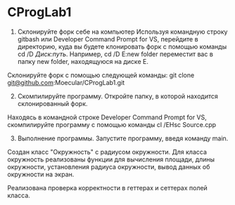 # CProgLab1

1. Склонируйте форк себе на компьютер
Используя командную строку gitbash или Developer Command Prompt for VS, перейдите в директорию, куда вы будете клонировать форк с помощью команды cd /D *Диск:путь*. Например, cd /D E:new folder переместит вас в папку new folder, находящуюся на диске E.

Склонируйте форк с помощью следующей команды: git clone git@github.com:Moecular/CProgLab1.git

2. Скомпилируйте программу.
Откройте папку, в которой находится склонированный форк.

Находясь в командной строке Developer Command Prompt for VS, скомпилируйте программу с помощью команды cl /EHsc Source.cpp

3. Выполнение программы.
Запустите программу, введя команду main.

Создан класс "Окружность" с радиусом окружности.
Для класса окружность реализованы функции для вычисления площади, длины окружности, установления радиуса окружности, вывод данных об окружности на экран.

Реализована проверка корректности в геттерах и сеттерах полей класса.
